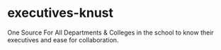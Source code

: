 # executives-knust
One Source For All Departments &amp; Colleges in the school to know their executives and ease for collaboration.
